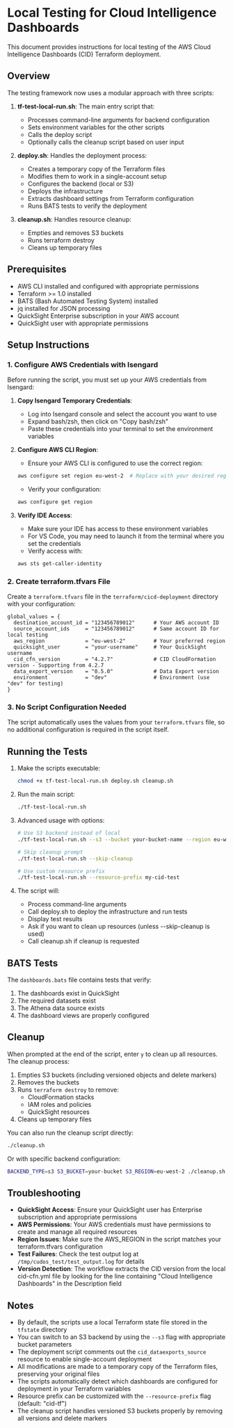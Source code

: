 # Local Testing for Cloud Intelligence Dashboards

This document provides instructions for local testing of the AWS Cloud Intelligence Dashboards (CID) Terraform deployment.

## Overview

The testing framework now uses a modular approach with three scripts:

1. **tf-test-local-run.sh**: The main entry script that:
   - Processes command-line arguments for backend configuration
   - Sets environment variables for the other scripts
   - Calls the deploy script
   - Optionally calls the cleanup script based on user input

2. **deploy.sh**: Handles the deployment process:
   - Creates a temporary copy of the Terraform files
   - Modifies them to work in a single-account setup
   - Configures the backend (local or S3)
   - Deploys the infrastructure
   - Extracts dashboard settings from Terraform configuration
   - Runs BATS tests to verify the deployment

3. **cleanup.sh**: Handles resource cleanup:
   - Empties and removes S3 buckets
   - Runs terraform destroy
   - Cleans up temporary files

## Prerequisites

- AWS CLI installed and configured with appropriate permissions
- Terraform >= 1.0 installed
- BATS (Bash Automated Testing System) installed
- jq installed for JSON processing
- QuickSight Enterprise subscription in your AWS account
- QuickSight user with appropriate permissions

## Setup Instructions

### 1. Configure AWS Credentials with Isengard

Before running the script, you must set up your AWS credentials from Isengard:

1. **Copy Isengard Temporary Credentials**:
   - Log into Isengard console and select the account you want to use
   - Expand bash/zsh, then click on "Copy bash/zsh"
   - Paste these credentials into your terminal to set the environment variables

2. **Configure AWS CLI Region**:
   - Ensure your AWS CLI is configured to use the correct region:
   ```bash
   aws configure set region eu-west-2  # Replace with your desired region
   ```
   - Verify your configuration:
   ```bash
   aws configure get region
   ```

3. **Verify IDE Access**:
   - Make sure your IDE has access to these environment variables
   - For VS Code, you may need to launch it from the terminal where you set the credentials
   - Verify access with:
   ```bash
   aws sts get-caller-identity
   ```

### 2. Create terraform.tfvars File

Create a `terraform.tfvars` file in the `terraform/cicd-deployment` directory with your configuration:

```hcl
global_values = {
  destination_account_id = "123456789012"      # Your AWS account ID
  source_account_ids     = "123456789012"      # Same account ID for local testing
  aws_region             = "eu-west-2"         # Your preferred region
  quicksight_user        = "your-username"     # Your QuickSight username
  cid_cfn_version        = "4.2.7"             # CID CloudFormation version - Supporting from 4.2.7
  data_export_version    = "0.5.0"             # Data Export version
  environment            = "dev"               # Environment (use "dev" for testing)
}
```

### 3. No Script Configuration Needed

The script automatically uses the values from your `terraform.tfvars` file, so no additional configuration is required in the script itself.

## Running the Tests

1. Make the scripts executable:
   ```bash
   chmod +x tf-test-local-run.sh deploy.sh cleanup.sh
   ```

2. Run the main script:
   ```bash
   ./tf-test-local-run.sh
   ```

3. Advanced usage with options:
   ```bash
   # Use S3 backend instead of local
   ./tf-test-local-run.sh --s3 --bucket your-bucket-name --region eu-west-2
   
   # Skip cleanup prompt
   ./tf-test-local-run.sh --skip-cleanup
   
   # Use custom resource prefix
   ./tf-test-local-run.sh --resource-prefix my-cid-test
   ```

4. The script will:
   - Process command-line arguments
   - Call deploy.sh to deploy the infrastructure and run tests
   - Display test results
   - Ask if you want to clean up resources (unless --skip-cleanup is used)
   - Call cleanup.sh if cleanup is requested

## BATS Tests

The `dashboards.bats` file contains tests that verify:

1. The dashboards exist in QuickSight
2. The required datasets exist
3. The Athena data source exists
4. The dashboard views are properly configured

## Cleanup

When prompted at the end of the script, enter `y` to clean up all resources. The cleanup process:

1. Empties S3 buckets (including versioned objects and delete markers)
2. Removes the buckets
3. Runs `terraform destroy` to remove:
   - CloudFormation stacks
   - IAM roles and policies
   - QuickSight resources
4. Cleans up temporary files

You can also run the cleanup script directly:
```bash
./cleanup.sh
```

Or with specific backend configuration:
```bash
BACKEND_TYPE=s3 S3_BUCKET=your-bucket S3_REGION=eu-west-2 ./cleanup.sh
```

## Troubleshooting

- **QuickSight Access**: Ensure your QuickSight user has Enterprise subscription and appropriate permissions
- **AWS Permissions**: Your AWS credentials must have permissions to create and manage all required resources
- **Region Issues**: Make sure the AWS_REGION in the script matches your terraform.tfvars configuration
- **Test Failures**: Check the test output log at `/tmp/cudos_test/test_output.log` for details
- **Version Detection**: The workflow extracts the CID version from the local cid-cfn.yml file by looking for the line containing "Cloud Intelligence Dashboards" in the Description field

## Notes

- By default, the scripts use a local Terraform state file stored in the `tfstate` directory
- You can switch to an S3 backend by using the `--s3` flag with appropriate bucket parameters
- The deployment script comments out the `cid_dataexports_source` resource to enable single-account deployment
- All modifications are made to a temporary copy of the Terraform files, preserving your original files
- The scripts automatically detect which dashboards are configured for deployment in your Terraform variables
- Resource prefix can be customized with the `--resource-prefix` flag (default: "cid-tf")
- The cleanup script handles versioned S3 buckets properly by removing all versions and delete markers